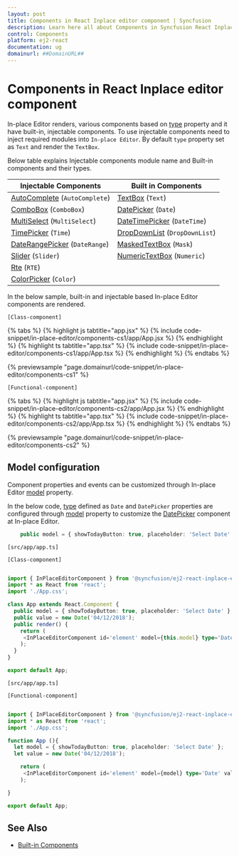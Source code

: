 ```yaml
---
layout: post
title: Components in React Inplace editor component | Syncfusion
description: Learn here all about Components in Syncfusion React Inplace editor component of Syncfusion Essential JS 2 and more.
control: Components 
platform: ej2-react
documentation: ug
domainurl: ##DomainURL##
---
```


# Components in React Inplace editor component

In-place Editor renders, various components based on [type](https://ej2.syncfusion.com/react/documentation/api/inplace-editor/#type) property and it have built-in, injectable components. To use injectable components need to inject required modules into `In-place Editor`. By default `type` property set as `Text` and render the `TextBox`.

Below table explains Injectable components module name and Built-in components and  their types.

| **Injectable Components** | **Built in Components** |
|-----------------------|---------------------|
| [AutoComplete](../auto-complete/)  (`AutoComplete`)        | [TextBox](../textbox/)  (`Text`)             |
| [ComboBox](../combo-box/)  (`ComboBox`)              | [DatePicker](../datepicker/)  (`Date`)        |
| [MultiSelect](../multi-select/)   (`MultiSelect`)        | [DateTimePicker](../datetimepicker/)   (`DateTime`)     |
| [TimePicker](../timepicker/)   (`Time`)         | [DropDownList](../drop-down-list/)  (`DropDownList`)      |
| [DateRangePicker](../daterangepicker/)   (`DateRange`)       | [MaskedTextBox](../maskedtextbox/)   (`Mask`)      |
| [Slider](../slider/)   (`Slider`)             | [NumericTextBox](../numerictextbox/)   (`Numeric`)    |
| [Rte](../rich-text-editor/)     (`RTE`)              |                     |
| [ColorPicker](../color-picker/)    (`Color`)       |                     |

In the below sample, built-in and injectable based In-place Editor components are rendered.

`[Class-component]`

{% tabs %}
{% highlight js tabtitle="app.jsx" %}
{% include code-snippet/in-place-editor/components-cs1/app/App.jsx %}
{% endhighlight %}
{% highlight ts tabtitle="app.tsx" %}
{% include code-snippet/in-place-editor/components-cs1/app/App.tsx %}
{% endhighlight %}
{% endtabs %}

 {% previewsample "page.domainurl/code-snippet/in-place-editor/components-cs1" %}

`[Functional-component]`

{% tabs %}
{% highlight js tabtitle="app.jsx" %}
{% include code-snippet/in-place-editor/components-cs2/app/App.jsx %}
{% endhighlight %}
{% highlight ts tabtitle="app.tsx" %}
{% include code-snippet/in-place-editor/components-cs2/app/App.tsx %}
{% endhighlight %}
{% endtabs %}

 {% previewsample "page.domainurl/code-snippet/in-place-editor/components-cs2" %}

## Model configuration

Component properties and events can be customized through In-place Editor [model](https://ej2.syncfusion.com/react/documentation/api/inplace-editor/#model) property.

In the below code, [type](https://ej2.syncfusion.com/react/documentation/api/inplace-editor/#type) defined as `Date` and `DatePicker` properties are configured through [model](https://ej2.syncfusion.com/react/documentation/api/inplace-editor/#model) property to customize the [DatePicker](https://ej2.syncfusion.com/react/documentation/api/datepicker) component at In-place Editor.

```ts
    public model = { showTodayButton: true, placeholder: 'Select Date' };
```

`[src/app/app.ts]`

`[Class-component]`

```ts

import { InPlaceEditorComponent } from '@syncfusion/ej2-react-inplace-editor';
import * as React from 'react';
import './App.css';

class App extends React.Component {
  public model = { showTodayButton: true, placeholder: 'Select Date' };
  public value = new Date('04/12/2018');
  public render() {
    return (
     <InPlaceEditorComponent id='element' model={this.model} type='Date' value={this.value}/>
    );
  }
}

export default App;

```

`[src/app/app.ts]`

`[Functional-component]`


```ts

import { InPlaceEditorComponent } from '@syncfusion/ej2-react-inplace-editor';
import * as React from 'react';
import './App.css';

function App (){
  let model = { showTodayButton: true, placeholder: 'Select Date' };
  let value = new Date('04/12/2018');

    return (
     <InPlaceEditorComponent id='element' model={model} type='Date' value={value}/>
    );

}

export default App;

```

## See Also

* [Built-in Components](./components/#list-of-components)